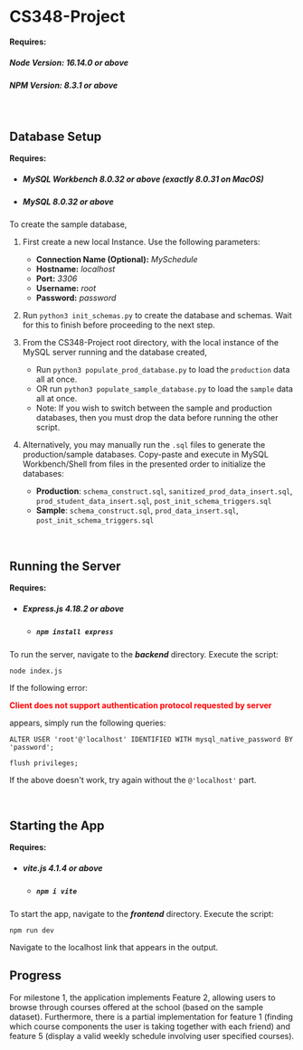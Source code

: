 # CS348-Project

__Requires:__
##### Node Version: 16.14.0 or above
##### NPM Version:  8.3.1 or above

<br/>

## Database Setup
__Requires:__
* ##### MySQL Workbench 8.0.32 or above (exactly 8.0.31 on MacOS)
* ##### MySQL 8.0.32 or above
To create the sample database, 
1. First create a new local Instance. Use the following parameters:
    * __Connection Name (Optional):__ _MySchedule_ 
    * __Hostname:__ _localhost_
    * __Port:__ _3306_
    * __Username:__ _root_
    * __Password:__ _password_

2. Run `python3 init_schemas.py` to create the database and schemas. Wait for this to finish before proceeding to the next step.
3. From the CS348-Project root directory, with the local instance of the MySQL server running and the database created,
    * Run `python3 populate_prod_database.py` to load the `production` data all at once.
    * OR run `python3 populate_sample_database.py` to load the `sample` data all at once.
    * Note: If you wish to switch between the sample and production databases, then you must drop the data before running the other script.

3. Alternatively, you may manually run the `.sql` files to generate the production/sample databases. Copy-paste and execute in MySQL Workbench/Shell from files in the presented order to initialize the databases:
    * __Production__: `schema_construct.sql`, `sanitized_prod_data_insert.sql`, `prod_student_data_insert.sql`, `post_init_schema_triggers.sql`
    * __Sample__: `schema_construct.sql`, `prod_data_insert.sql`, `post_init_schema_triggers.sql`


<br/>

## Running the Server
__Requires:__
* ##### Express.js 4.18.2 or above
    * ##### `npm install express`

To run the server, navigate to the ___backend___ directory. Execute the script:

`node index.js`

If the following error:

<span style="color:red">__Client does not support authentication protocol requested by server__</span>

appears, simply run the following queries:

`ALTER USER 'root'@'localhost' IDENTIFIED WITH mysql_native_password BY 'password';`

`flush privileges;`

If the above doesn't work, try again without the `@'localhost'` part.

<br/>

## Starting the App
__Requires:__
* ##### vite.js 4.1.4 or above
    * ##### `npm i vite`
To start the app, navigate to the ___frontend___ directory. Execute the script:

`npm run dev`

Navigate to the localhost link that appears in the output. 

## Progress
For milestone 1, the application implements Feature 2, allowing users to browse through courses offered at the school (based on the sample dataset). Furthermore, there is a partial implementation for feature 1 (finding which course components the user is taking together with each friend) and feature 5 (display a valid weekly schedule involving user specified courses).
